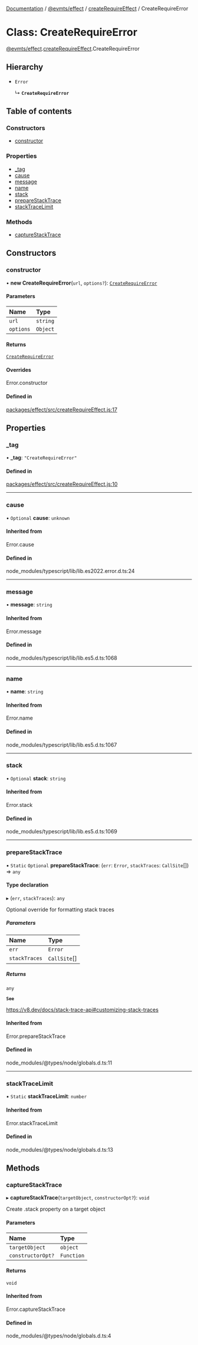 [Documentation](../README.md) / [@evmts/effect](../modules/evmts_effect.md) / [createRequireEffect](../modules/evmts_effect.createRequireEffect.md) / CreateRequireError

# Class: CreateRequireError

[@evmts/effect](../modules/evmts_effect.md).[createRequireEffect](../modules/evmts_effect.createRequireEffect.md).CreateRequireError

## Hierarchy

- `Error`

  ↳ **`CreateRequireError`**

## Table of contents

### Constructors

- [constructor](evmts_effect.createRequireEffect.CreateRequireError.md#constructor)

### Properties

- [\_tag](evmts_effect.createRequireEffect.CreateRequireError.md#_tag)
- [cause](evmts_effect.createRequireEffect.CreateRequireError.md#cause)
- [message](evmts_effect.createRequireEffect.CreateRequireError.md#message)
- [name](evmts_effect.createRequireEffect.CreateRequireError.md#name)
- [stack](evmts_effect.createRequireEffect.CreateRequireError.md#stack)
- [prepareStackTrace](evmts_effect.createRequireEffect.CreateRequireError.md#preparestacktrace)
- [stackTraceLimit](evmts_effect.createRequireEffect.CreateRequireError.md#stacktracelimit)

### Methods

- [captureStackTrace](evmts_effect.createRequireEffect.CreateRequireError.md#capturestacktrace)

## Constructors

### constructor

• **new CreateRequireError**(`url`, `options?`): [`CreateRequireError`](evmts_effect.createRequireEffect.CreateRequireError.md)

#### Parameters

| Name | Type |
| :------ | :------ |
| `url` | `string` |
| `options` | `Object` |

#### Returns

[`CreateRequireError`](evmts_effect.createRequireEffect.CreateRequireError.md)

#### Overrides

Error.constructor

#### Defined in

[packages/effect/src/createRequireEffect.js:17](https://github.com/evmts/evmts-monorepo/blob/main/packages/effect/src/createRequireEffect.js#L17)

## Properties

### \_tag

• **\_tag**: ``"CreateRequireError"``

#### Defined in

[packages/effect/src/createRequireEffect.js:10](https://github.com/evmts/evmts-monorepo/blob/main/packages/effect/src/createRequireEffect.js#L10)

___

### cause

• `Optional` **cause**: `unknown`

#### Inherited from

Error.cause

#### Defined in

node_modules/typescript/lib/lib.es2022.error.d.ts:24

___

### message

• **message**: `string`

#### Inherited from

Error.message

#### Defined in

node_modules/typescript/lib/lib.es5.d.ts:1068

___

### name

• **name**: `string`

#### Inherited from

Error.name

#### Defined in

node_modules/typescript/lib/lib.es5.d.ts:1067

___

### stack

• `Optional` **stack**: `string`

#### Inherited from

Error.stack

#### Defined in

node_modules/typescript/lib/lib.es5.d.ts:1069

___

### prepareStackTrace

▪ `Static` `Optional` **prepareStackTrace**: (`err`: `Error`, `stackTraces`: `CallSite`[]) => `any`

#### Type declaration

▸ (`err`, `stackTraces`): `any`

Optional override for formatting stack traces

##### Parameters

| Name | Type |
| :------ | :------ |
| `err` | `Error` |
| `stackTraces` | `CallSite`[] |

##### Returns

`any`

**`See`**

https://v8.dev/docs/stack-trace-api#customizing-stack-traces

#### Inherited from

Error.prepareStackTrace

#### Defined in

node_modules/@types/node/globals.d.ts:11

___

### stackTraceLimit

▪ `Static` **stackTraceLimit**: `number`

#### Inherited from

Error.stackTraceLimit

#### Defined in

node_modules/@types/node/globals.d.ts:13

## Methods

### captureStackTrace

▸ **captureStackTrace**(`targetObject`, `constructorOpt?`): `void`

Create .stack property on a target object

#### Parameters

| Name | Type |
| :------ | :------ |
| `targetObject` | `object` |
| `constructorOpt?` | `Function` |

#### Returns

`void`

#### Inherited from

Error.captureStackTrace

#### Defined in

node_modules/@types/node/globals.d.ts:4
